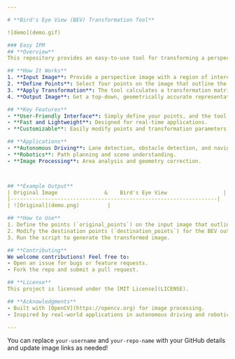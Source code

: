 ```yaml
---

# **Bird's Eye View (BEV) Transformation Tool**

![demo](demo.gif)

### Easy IPM
## **Overview**
This repository provides an easy-to-use tool for transforming a perspective view image (e.g., a road scene) into a **Bird's Eye View (BEV)**, also known as **Inverse Perspective Mapping (IPM)**. BEV is widely used in applications like autonomous driving, robotics, and image analysis to simplify tasks such as lane detection, object tracking, and navigation.

## **How It Works**
1. **Input Image**: Provide a perspective image with a region of interest (e.g., a road).
2. **Define Points**: Select four points on the image that outline the region to transform (e.g., a trapezoid representing the road).
3. **Apply Transformation**: The tool calculates a transformation matrix to map these points to a rectangular area in the BEV.
4. **Output Image**: Get a top-down, geometrically accurate representation of the selected region.

## **Key Features**
- **User-Friendly Interface**: Simply define your points, and the tool does the rest.
- **Fast and Lightweight**: Designed for real-time applications.
- **Customizable**: Easily modify points and transformation parameters to suit your application.

## **Applications**
- **Autonomous Driving**: Lane detection, obstacle detection, and navigation.
- **Robotics**: Path planning and scene understanding.
- **Image Processing**: Area analysis and geometry correction.



## **Example Output**
| Original Image               &    Bird's Eye View                  |
|------------------------------------------------------------------|
| ![Original](demo.png)         |

## **How to Use**
1. Define the points (`original_points`) on the input image that outline the region of interest (e.g., road lanes).
2. Modify the destination points (`destination_points`) for the BEV output.
3. Run the script to generate the transformed image.

## **Contributing**
We welcome contributions! Feel free to:
- Open an issue for bugs or feature requests.
- Fork the repo and submit a pull request.

## **License**
This project is licensed under the [MIT License](LICENSE).

## **Acknowledgments**
- Built with [OpenCV](https://opencv.org) for image processing.
- Inspired by real-world applications in autonomous driving and robotics.

--- 
```


You can replace `your-username` and `your-repo-name` with your GitHub details and update image links as needed!
